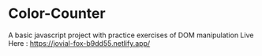 # Color-Counter
A basic javascript project with practice exercises of DOM manipulation
Live Here : https://jovial-fox-b9dd55.netlify.app/
